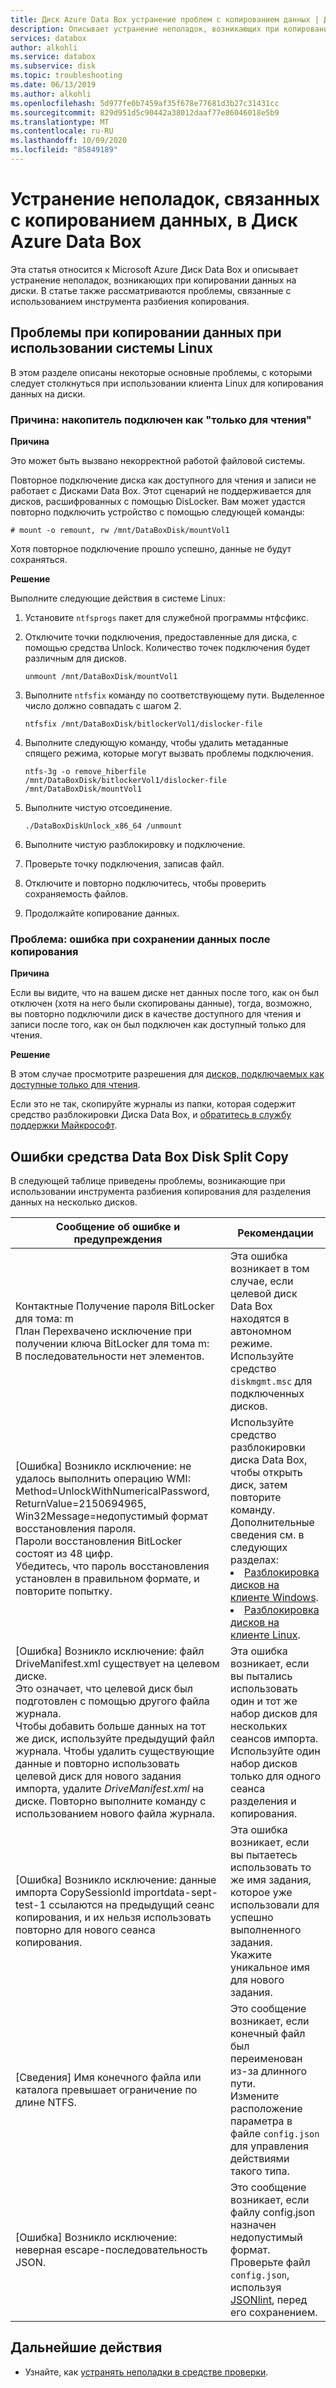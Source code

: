 ```yaml
---
title: Диск Azure Data Box устранение проблем с копированием данных | Документация Майкрософт
description: Описывает устранение неполадок, возникающих при копировании данных в Диск Azure Data Box с помощью журналов.
services: databox
author: alkohli
ms.service: databox
ms.subservice: disk
ms.topic: troubleshooting
ms.date: 06/13/2019
ms.author: alkohli
ms.openlocfilehash: 5d977fe0b7459af35f678e77681d3b27c31431cc
ms.sourcegitcommit: 829d951d5c90442a38012daaf77e86046018e5b9
ms.translationtype: MT
ms.contentlocale: ru-RU
ms.lasthandoff: 10/09/2020
ms.locfileid: "85849189"
---
```

# <a name="troubleshoot-data-copy-issues-in-azure-data-box-disk"></a>Устранение неполадок, связанных с копированием данных, в Диск Azure Data Box

Эта статья относится к Microsoft Azure Диск Data Box и описывает устранение неполадок, возникающих при копировании данных на диски. В статье также рассматриваются проблемы, связанные с использованием инструмента разбиения копирования.


## <a name="data-copy-issues-when-using-a-linux-system"></a>Проблемы при копировании данных при использовании системы Linux

В этом разделе описаны некоторые основные проблемы, с которыми следует столкнуться при использовании клиента Linux для копирования данных на диски.

### <a name="issue-drive-getting-mounted-as-read-only"></a>Причина: накопитель подключен как "только для чтения"
 
**Причина** 

Это может быть вызвано некорректной работой файловой системы.

Повторное подключение диска как доступного для чтения и записи не работает с Дисками Data Box. Этот сценарий не поддерживается для дисков, расшифрованных с помощью DisLocker. Вам может удастся повторно подключить устройство с помощью следующей команды:

```
# mount -o remount, rw /mnt/DataBoxDisk/mountVol1
```

Хотя повторное подключение прошло успешно, данные не будут сохраняться.

**Решение**

Выполните следующие действия в системе Linux:

1. Установите `ntfsprogs` пакет для служебной программы нтфсфикс.
2. Отключите точки подключения, предоставленные для диска, с помощью средства Unlock. Количество точек подключения будет различным для дисков.

    ```
    unmount /mnt/DataBoxDisk/mountVol1
    ```

3. Выполните `ntfsfix` команду по соответствующему пути. Выделенное число должно совпадать с шагом 2.

    ```
    ntfsfix /mnt/DataBoxDisk/bitlockerVol1/dislocker-file
    ```

4. Выполните следующую команду, чтобы удалить метаданные спящего режима, которые могут вызвать проблемы подключения.

    ```
    ntfs-3g -o remove_hiberfile /mnt/DataBoxDisk/bitlockerVol1/dislocker-file /mnt/DataBoxDisk/mountVol1
    ```

5. Выполните чистую отсоединение.

    ```
    ./DataBoxDiskUnlock_x86_64 /unmount
    ```

6. Выполните чистую разблокировку и подключение.
7. Проверьте точку подключения, записав файл.
8. Отключите и повторно подключитесь, чтобы проверить сохраняемость файлов.
9. Продолжайте копирование данных.
 
### <a name="issue-error-with-data-not-persisting-after-copy"></a>Проблема: ошибка при сохранении данных после копирования
 
**Причина** 

Если вы видите, что на вашем диске нет данных после того, как он был отключен (хотя на него были скопированы данные), тогда, возможно, вы повторно подключили диск в качестве доступного для чтения и записи после того, как он был подключен как доступный только для чтения.

**Решение**
 
В этом случае просмотрите разрешения для [дисков, подключаемых как доступные только для чтения](#issue-drive-getting-mounted-as-read-only).

Если это не так, скопируйте журналы из папки, которая содержит средство разблокировки Диска Data Box, и [обратитесь в службу поддержки Майкрософт](data-box-disk-contact-microsoft-support.md).


## <a name="data-box-disk-split-copy-tool-errors"></a>Ошибки средства Data Box Disk Split Copy

В следующей таблице приведены проблемы, возникающие при использовании инструмента разбиения копирования для разделения данных на несколько дисков.

|Сообщение об ошибке и предупреждения |Рекомендации |
|---------|---------|
|Контактные Получение пароля BitLocker для тома: m <br>План Перехвачено исключение при получении ключа BitLocker для тома m:<br> В последовательности нет элементов.|Эта ошибка возникает в том случае, если целевой диск Data Box находятся в автономном режиме. <br> Используйте средство `diskmgmt.msc` для подключенных дисков.|
|[Ошибка] Возникло исключение: не удалось выполнить операцию WMI:<br> Method=UnlockWithNumericalPassword, ReturnValue=2150694965, <br>Win32Message=недопустимый формат восстановления пароля. <br>Пароли восстановления BitLocker состоят из 48 цифр. <br>Убедитесь, что пароль восстановления установлен в правильном формате, и повторите попытку.|Используйте средство разблокировки диска Data Box, чтобы открыть диск, затем повторите команду. Дополнительные сведения см. в следующих разделах: <li> [Разблокировка дисков на клиенте Windows](data-box-disk-deploy-set-up.md#unlock-disks-on-windows-client). </li><li> [Разблокировка дисков на клиенте Linux](data-box-disk-deploy-set-up.md#unlock-disks-on-linux-client). </li>|
|[Ошибка] Возникло исключение: файл DriveManifest.xml существует на целевом диске. <br> Это означает, что целевой диск был подготовлен с помощью другого файла журнала. <br>Чтобы добавить больше данных на тот же диск, используйте предыдущий файл журнала. Чтобы удалить существующие данные и повторно использовать целевой диск для нового задания импорта, удалите *DriveManifest.xml* на диске. Повторно выполните команду с использованием нового файла журнала.| Эта ошибка возникает, если вы пытались использовать один и тот же набор дисков для нескольких сеансов импорта. <br> Используйте один набор дисков только для одного сеанса разделения и копирования.|
|[Ошибка] Возникло исключение: данные импорта CopySessionId importdata-sept-test-1 ссылаются на предыдущий сеанс копирования, и их нельзя использовать повторно для нового сеанса копирования.|Эта ошибка возникает, если вы пытаетесь использовать то же имя задания, которое уже использовали для успешно выполненного задания.<br> Укажите уникальное имя для нового задания.|
|[Сведения] Имя конечного файла или каталога превышает ограничение по длине NTFS. |Это сообщение возникает, если конечный файл был переименован из-за длинного пути.<br> Измените расположение параметра в файле `config.json` для управления действиями такого типа.|
|[Ошибка] Возникло исключение: неверная escape-последовательность JSON. |Это сообщение возникает, если файлу config.json назначен недопустимый формат. <br> Проверьте файл `config.json`, используя [JSONlint](https://jsonlint.com/), перед его сохранением.|


## <a name="next-steps"></a>Дальнейшие действия

- Узнайте, как [устранять неполадки в средстве проверки](data-box-disk-troubleshoot.md).
